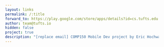```yaml
---
layout: links
permalink: /:title
forward_to: https://play.google.com/store/apps/details?id=cs.tufts.edu.pocketcritic
author: team@tufts.io
hidden: false
project: true
description: "[replace email] COMP150 Mobile Dev project by Eric Hochwald, Alex Jackson, and Jun Wang. Source: https://github.com/JoshuaW1990/comp150mob"
---
```

